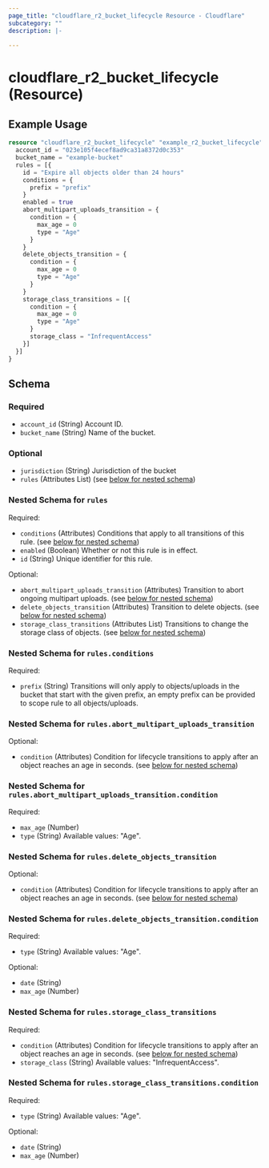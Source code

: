 ```yaml
---
page_title: "cloudflare_r2_bucket_lifecycle Resource - Cloudflare"
subcategory: ""
description: |-
  
---
```


# cloudflare_r2_bucket_lifecycle (Resource)



## Example Usage

```terraform
resource "cloudflare_r2_bucket_lifecycle" "example_r2_bucket_lifecycle" {
  account_id = "023e105f4ecef8ad9ca31a8372d0c353"
  bucket_name = "example-bucket"
  rules = [{
    id = "Expire all objects older than 24 hours"
    conditions = {
      prefix = "prefix"
    }
    enabled = true
    abort_multipart_uploads_transition = {
      condition = {
        max_age = 0
        type = "Age"
      }
    }
    delete_objects_transition = {
      condition = {
        max_age = 0
        type = "Age"
      }
    }
    storage_class_transitions = [{
      condition = {
        max_age = 0
        type = "Age"
      }
      storage_class = "InfrequentAccess"
    }]
  }]
}
```

<!-- schema generated by tfplugindocs -->
## Schema

### Required

- `account_id` (String) Account ID.
- `bucket_name` (String) Name of the bucket.

### Optional

- `jurisdiction` (String) Jurisdiction of the bucket
- `rules` (Attributes List) (see [below for nested schema](#nestedatt--rules))

<a id="nestedatt--rules"></a>
### Nested Schema for `rules`

Required:

- `conditions` (Attributes) Conditions that apply to all transitions of this rule. (see [below for nested schema](#nestedatt--rules--conditions))
- `enabled` (Boolean) Whether or not this rule is in effect.
- `id` (String) Unique identifier for this rule.

Optional:

- `abort_multipart_uploads_transition` (Attributes) Transition to abort ongoing multipart uploads. (see [below for nested schema](#nestedatt--rules--abort_multipart_uploads_transition))
- `delete_objects_transition` (Attributes) Transition to delete objects. (see [below for nested schema](#nestedatt--rules--delete_objects_transition))
- `storage_class_transitions` (Attributes List) Transitions to change the storage class of objects. (see [below for nested schema](#nestedatt--rules--storage_class_transitions))

<a id="nestedatt--rules--conditions"></a>
### Nested Schema for `rules.conditions`

Required:

- `prefix` (String) Transitions will only apply to objects/uploads in the bucket that start with the given prefix, an empty prefix can be provided to scope rule to all objects/uploads.


<a id="nestedatt--rules--abort_multipart_uploads_transition"></a>
### Nested Schema for `rules.abort_multipart_uploads_transition`

Optional:

- `condition` (Attributes) Condition for lifecycle transitions to apply after an object reaches an age in seconds. (see [below for nested schema](#nestedatt--rules--abort_multipart_uploads_transition--condition))

<a id="nestedatt--rules--abort_multipart_uploads_transition--condition"></a>
### Nested Schema for `rules.abort_multipart_uploads_transition.condition`

Required:

- `max_age` (Number)
- `type` (String) Available values: "Age".



<a id="nestedatt--rules--delete_objects_transition"></a>
### Nested Schema for `rules.delete_objects_transition`

Optional:

- `condition` (Attributes) Condition for lifecycle transitions to apply after an object reaches an age in seconds. (see [below for nested schema](#nestedatt--rules--delete_objects_transition--condition))

<a id="nestedatt--rules--delete_objects_transition--condition"></a>
### Nested Schema for `rules.delete_objects_transition.condition`

Required:

- `type` (String) Available values: "Age".

Optional:

- `date` (String)
- `max_age` (Number)



<a id="nestedatt--rules--storage_class_transitions"></a>
### Nested Schema for `rules.storage_class_transitions`

Required:

- `condition` (Attributes) Condition for lifecycle transitions to apply after an object reaches an age in seconds. (see [below for nested schema](#nestedatt--rules--storage_class_transitions--condition))
- `storage_class` (String) Available values: "InfrequentAccess".

<a id="nestedatt--rules--storage_class_transitions--condition"></a>
### Nested Schema for `rules.storage_class_transitions.condition`

Required:

- `type` (String) Available values: "Age".

Optional:

- `date` (String)
- `max_age` (Number)


